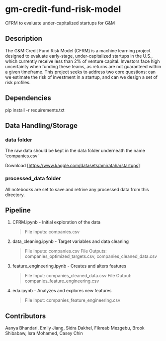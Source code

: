 # gm-credit-fund-risk-model
CFRM to evaluate under-capitalized startups for G&M

## Description
The G&M Credit Fund Risk Model (CFRM) is a machine learning project designed to evaluate early-stage, under-capitalized startups in the U.S., which currently receive less than 2% of venture capital. Investors face high uncertainty when funding these teams, as returns are not guaranteed within a given timeframe. This project seeks to address two core questions: can we estimate the risk of investment in a startup, and can we design a set of risk profiles.

## Dependencies
pip install -r requirements.txt

## Data Handling/Storage
### data folder
The raw data should be kept in the data folder underneath the name 'companies.csv'

Download [https://www.kaggle.com/datasets/amirataha/startups]

### processed_data folder
All notebooks are set to save and retrive any processed data from this directory.

## Pipeline
1. CFRM.ipynb - Initial exploration of the data
    > File Inputs: companies.csv
2. data_cleaning.ipynb - Target variables and data cleaning
    > File Inputs: companies.csv
    > File Outputs: companies_optimized_targets.csv, companies_cleaned_data.csv
3. feature_engineering.ipynb - Creates and alters features
    > File Input: companies_cleaned_data.csv
    > File Output: companies_feature_engineering.csv
4. eda.ipynb - Analyzes and explores new features
    > File Input: companies_feature_engineering.csv


## Contributors
Aanya Bhandari, Emily Jiang, Sidra Dakhel, Fikreab Mezgebu, Brook Shibabaw, Isra Mohamed, Casey Chin
